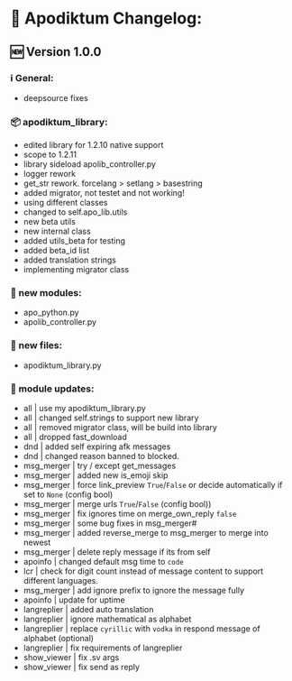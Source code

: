 # 📝 Apodiktum Changelog:

## 🆕 Version 1.0.0

### ℹ️ General:
- deepsource fixes

### 📦 apodiktum_library:
- edited library for 1.2.10 native support
- scope to 1.2.11
- library sideload apolib_controller.py
- logger rework
- get_str rework. forcelang > setlang > basestring
- added migrator, not testet and not working!
- using different classes
- changed to self.apo_lib.utils
- new beta utils
- new internal class
- added utils_beta for testing
- added beta_id list
- added translation strings
- implementing migrator class

### 📕 new modules:
- apo_python.py
- apolib_controller.py

### 📁 new files:
- apodiktum_library.py

### 📃 module updates:
- all         | use my apodiktum_library.py
- all         | changed self.strings to support new library
- all         | removed migrator class, will be build into library
- all         | dropped fast_download
- dnd         | added self expiring afk messages
- dnd         | changed reason banned to blocked.
- msg_merger  | try / except get_messages
- msg_merger  | added new is_emoji skip
- msg_merger  | force link_preview `True`/`False` or decide automatically if set to `None` (config bool)
- msg_merger  | merge urls `True`/`False` (config bool))
- msg_merger  | fix ignores time on merge_own_reply `false`
- msg_merger  | some bug fixes in msg_merger#
- msg_merger  | added reverse_merge to msg_merger to merge into newest
- msg_merger  | delete reply message if its from self
- apoinfo     | changed default msg time to `code`
- lcr         | check for digit count instead of message content to support different languages.
- msg_merger  | add ignore prefix to ignore the message fully
- apoinfo     | update for uptime
- langreplier | added auto translation
- langreplier | ignore mathematical as alphabet
- langreplier | replace `cyrillic` with `vodka` in respond message of alphabet (optional)
- langreplier | fix requirements of langreplier
- show_viewer | fix .sv args
- show_viewer | fix send as reply


